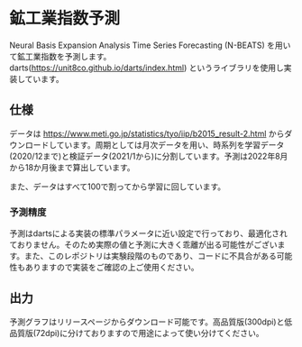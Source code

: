 # 鉱工業指数予測
Neural Basis Expansion Analysis Time Series Forecasting (N-BEATS) を用いて鉱工業指数を予測します。  
darts(https://unit8co.github.io/darts/index.html) というライブラリを使用し実装しています。

## 仕様
データは https://www.meti.go.jp/statistics/tyo/iip/b2015_result-2.html からダウンロードしています。周期としては月次データを用い、時系列を学習データ(2020/12まで)と検証データ(2021/1から)に分割しています。予測は2022年8月から18か月後まで算出しています。

また、データはすべて100で割ってから学習に回しています。

### 予測精度
予測はdartsによる実装の標準パラメータに近い設定で行っており、最適化されておりません。そのため実際の値と予測に大きく乖離が出る可能性がございます。また、このレポジトリは実験段階のものであり、コードに不具合がある可能性もありますので実装をご確認の上ご使用ください。


## 出力
予測グラフはリリースページからダウンロード可能です。高品質版(300dpi)と低品質版(72dpi)に分けておりますので用途によって使い分けてください。